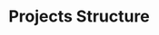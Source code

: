 ---
title: "Projects Structure"
permalink: /projects/structure/
excerpt: "How the theme is organized and what all of the files are for."
last_modified_at: 2018-03-20T15:19:22-04:00
---
